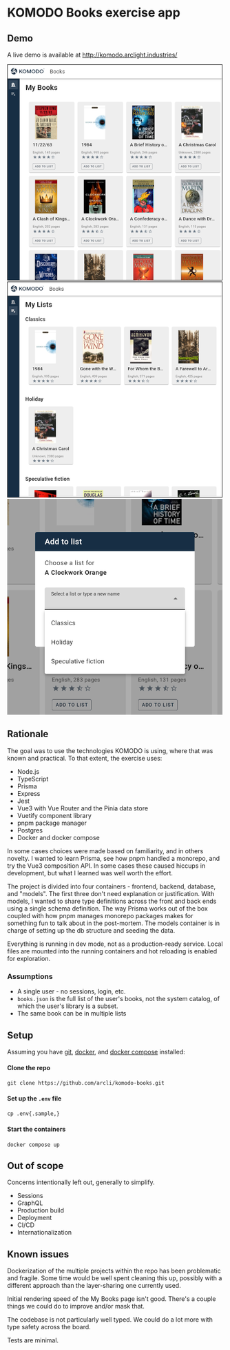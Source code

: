 # KOMODO Books exercise app

## Demo

A live demo is available at http://komodo.arclight.industries/

![My Books page](./img/my_books.png)
![My Lists page](./img/my_lists.png)
![Add To List dialog](./img/add_to_list.png)

## Rationale

The goal was to use the technologies KOMODO is using, where that was
known and practical. To that extent, the exercise uses:

- Node.js
- TypeScript
- Prisma
- Express
- Jest
- Vue3 with Vue Router and the Pinia data store
- Vuetify component library
- pnpm package manager
- Postgres
- Docker and docker compose

In some cases choices were made based on familiarity, and in others
novelty. I wanted to learn Prisma, see how pnpm handled a monorepo, and
try the Vue3 composition API. In some cases these caused hiccups in
development, but what I learned was well worth the effort.

The project is divided into four containers - frontend, backend,
database, and "models". The first three don't need explanation or
justification. With models, I wanted to share type definitions across
the front and back ends using a single schema definition. The way Prisma
works out of the box coupled with how pnpm manages monorepo packages
makes for something fun to talk about in the post-mortem. The models
container is in charge of setting up the db structure and seeding the
data.

Everything is running in dev mode, not as a production-ready service.
Local files are mounted into the running containers and hot reloading is
enabled for exploration.

### Assumptions
- A single user - no sessions, login, etc.
- `books.json` is the full list of the user's books, not the system
catalog, of which the user's library is a subset.
- The same book can be in multiple lists

## Setup

Assuming you have [git](https://git-scm.com/downloads),
[docker](https://docs.docker.com/get-docker/), and
[docker compose](https://docs.docker.com/compose/install/linux/) installed:

#### Clone the repo
```shell
git clone https://github.com/arcli/komodo-books.git
```
#### Set up the `.env` file

```shell
cp .env{.sample,}
```

#### Start the containers

```shell
docker compose up
```

## Out of scope

Concerns intentionally left out, generally to simplify.

- Sessions
- GraphQL
- Production build
- Deployment
- CI/CD
- Internationalization

## Known issues

Dockerization of the multiple projects within the repo has been
problematic and fragile. Some time would be well spent cleaning this up,
possibly with a different approach than the layer-sharing one currently
used.

Initial rendering speed of the My Books page isn't good. There's a
couple things we could do to improve and/or mask that.

The codebase is not particularly well typed. We could do a lot more with
type safety across the board.

Tests are minimal.

